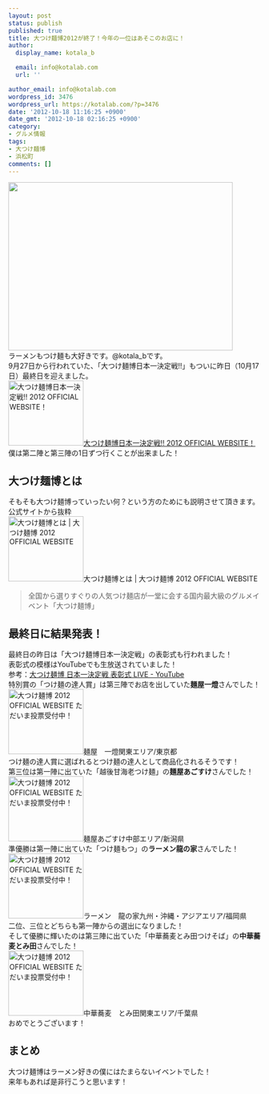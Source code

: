 ```yaml
---
layout: post
status: publish
published: true
title: 大つけ麺博2012が終了！今年の一位はあそこのお店に！
author:
  display_name: kotala_b

  email: info@kotalab.com
  url: ''

author_email: info@kotalab.com
wordpress_id: 3476
wordpress_url: https://kotalab.com/?p=3476
date: '2012-10-18 11:16:25 +0900'
date_gmt: '2012-10-18 02:16:25 +0900'
category:
- グルメ情報
tags:
- 大つけ麺博
- 浜松町
comments: []
---
```

<p><a href="https://kotalab.com/wp-content/uploads/tukemenhaku_121018.jpg" target="_blank"><img src="https://kotalab.com/wp-content/uploads/tukemenhaku_121018.jpg" alt="" title="tukemenhaku_121018" width="448" height="336" class="alignnone size-full wp-image-3482" /></a><br />
ラーメンもつけ麺も大好きです。@kotala_bです。<br />
9月27日から行われていた、「大つけ麺博日本一決定戦!!」もついに昨日（10月17日）最終日を迎えました。<br />
<a href="http://dai-tsukemen-haku.com/" target="_blank"><img  class="alignleft" src="https://capture.heartrails.com/150x130?http://dai-tsukemen-haku.com/" alt="大つけ麺博日本一決定戦!! 2012 OFFICIAL WEBSITE！" width="150" height="130" /></a><a href="http://dai-tsukemen-haku.com/" target="_blank">大つけ麺博日本一決定戦!! 2012 OFFICIAL WEBSITE！</a><a href="https://b.hatena.ne.jp/entry/http://dai-tsukemen-haku.com/" target="_blank"><img border="0" src="https://b.hatena.ne.jp/entry/image/http://dai-tsukemen-haku.com/" alt="" /></a><br style="clear:both;" />僕は第二陣と第三陣の1日ずつ行くことが出来ました！<br />
</p>
<!--more-->
<h2>大つけ麺博とは</h2>
<p>そもそも大つけ麺博っていったい何？という方のためにも説明させて頂きます。<br />
公式サイトから抜粋<br />
<span class="removed_link" title="dai-tsukemen-haku.com/about.html"><img  class="alignleft" src="https://capture.heartrails.com/150x130?http://dai-tsukemen-haku.com/about.html" alt="大つけ麺博とは | 大つけ麺博 2012 OFFICIAL WEBSITE" width="150" height="130" /></span><span class="removed_link" title="dai-tsukemen-haku.com/about.html">大つけ麺博とは | 大つけ麺博 2012 OFFICIAL WEBSITE</span><a href="https://b.hatena.ne.jp/entry/http://dai-tsukemen-haku.com/about.html" target="_blank"><img border="0" src="https://b.hatena.ne.jp/entry/image/http://dai-tsukemen-haku.com/about.html" alt="" /></a><br style="clear:both;" /></p>
<blockquote><p>全国から選りすぐりの人気つけ麺店が一堂に会する国内最大級のグルメイベント「大つけ麺博」</p></blockquote>
<h2>最終日に結果発表！</h2>
<p>最終日の昨日は「大つけ麺博日本一決定戦」の表彰式も行われました！<br />
表彰式の模様はYouTubeでも生放送されていました！<br />
参考：<a href="http://www.youtube.com/watch?v=S5NY3TUKCvU" target="_blank">大つけ麺博 日本一決定戦 表彰式 LIVE - YouTube</a><br />
特別賞の「つけ麺の達人賞」は第三陣でお店を出していた<strong>麺屋一燈</strong>さんでした！<br />
<span class="removed_link" title="dai-tsukemen-haku.com/shop/detail/id/45/"><img  class="alignleft" src="https://capture.heartrails.com/150x130?http://dai-tsukemen-haku.com/shop/detail/id/45/" alt="大つけ麺博 2012 OFFICIAL WEBSITE ただいま投票受付中！" width="150" height="130" /></span><span class="removed_link" title="dai-tsukemen-haku.com/shop/detail/id/45/">麺屋　一燈関東エリア/東京都</span><br style="clear:both" />つけ麺の達人賞に選ばれるとつけ麺の達人として商品化されるそうです！<br />
第三位は第一陣に出ていた「越後甘海老つけ麺」の<strong>麺屋あごすけ</strong>さんでした！<br />
<span class="removed_link" title="dai-tsukemen-haku.com/shop/detail/id/26/"><img  class="alignleft" src="https://capture.heartrails.com/150x130?http://dai-tsukemen-haku.com/shop/detail/id/26/" alt="大つけ麺博 2012 OFFICIAL WEBSITE ただいま投票受付中！" width="150" height="130" /></span><span class="removed_link" title="dai-tsukemen-haku.com/shop/detail/id/26/">麺屋あごすけ中部エリア/新潟県</span><br style="clear:both;" />準優勝は第一陣に出ていた「つけ麺もつ」の<strong>ラーメン龍の家</strong>さんでした！<br />
<span class="removed_link" title="dai-tsukemen-haku.com/shop/detail/id/14/"><img  class="alignleft" src="https://capture.heartrails.com/150x130?http://dai-tsukemen-haku.com/shop/detail/id/14/" alt="大つけ麺博 2012 OFFICIAL WEBSITE ただいま投票受付中！" width="150" height="130" /></span><span class="removed_link" title="dai-tsukemen-haku.com/shop/detail/id/14/">ラーメン　龍の家九州・沖縄・アジアエリア/福岡県</span><br style="clear:both;" />二位、三位とどちらも第一陣からの選出になりました！<br />
そして優勝に輝いたのは第三陣に出ていた「中華蕎麦とみ田つけそば」の<strong>中華蕎麦とみ田</strong>さんでした！<br />
<span class="removed_link" title="dai-tsukemen-haku.com/shop/detail/id/80/"><img  class="alignleft" src="https://capture.heartrails.com/150x130?http://dai-tsukemen-haku.com/shop/detail/id/80/" alt="大つけ麺博 2012 OFFICIAL WEBSITE ただいま投票受付中！" width="150" height="130" /></span><span class="removed_link" title="dai-tsukemen-haku.com/shop/detail/id/80/">中華蕎麦　とみ田関東エリア/千葉県</span><br style="clear:both;" />おめでとうございます！</p>
<h2>まとめ</h2>
<p>大つけ麺博はラーメン好きの僕にはたまらないイベントでした！<br />
来年もあれば是非行こうと思います！</p>
